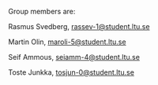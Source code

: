 Group members are:

Rasmus Svedberg, rassev-1@student.ltu.se

Martin Olin, maroli-5@student.ltu.se

Seif Ammous, seiamm-4@student.ltu.se

Toste Junkka, tosjun-0@student.ltu.se
